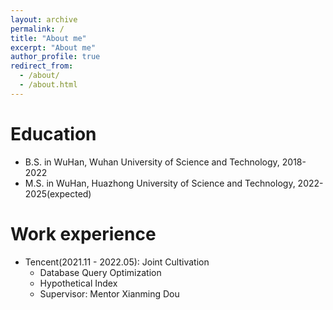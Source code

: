 ```yaml
---
layout: archive
permalink: /
title: "About me"
excerpt: "About me"
author_profile: true
redirect_from: 
  - /about/
  - /about.html
---
```


Education
======
* B.S. in WuHan, Wuhan University of Science and Technology, 2018-2022
* M.S. in WuHan, Huazhong University of Science and Technology, 2022-2025(expected)
<!-- * Ph.D in Version Control Theory, GitHub University, 2018 (expected) -->

Work experience
======
* Tencent(2021.11 - 2022.05): Joint Cultivation
  * Database Query Optimization
  * Hypothetical Index
  * Supervisor: Mentor Xianming Dou

<!-- * Fall 2015: Research Assistant
  * Github University
  * Duties included: Merging pull requests
  * Supervisor: Professor Hub -->
  
<!-- Skills
======
* Skill 1
* Skill 2
  * Sub-skill 2.1
  * Sub-skill 2.2
  * Sub-skill 2.3
* Skill 3

Publications
======
  <ul>{% for post in site.publications %}
    {% include archive-single-cv.html %}
  {% endfor %}</ul>
  
Talks
======
  <ul>{% for post in site.talks %}
    {% include archive-single-talk-cv.html %}
  {% endfor %}</ul>
  
Teaching
======
  <ul>{% for post in site.teaching %}
    {% include archive-single-cv.html %}
  {% endfor %}</ul>
  
Service and leadership
======
* Currently signed in to 43 different slack teams -->

